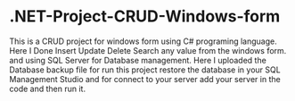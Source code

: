 # .NET-Project-CRUD-Windows-form
This is a CRUD project for windows form using C# programing language. 
Here I Done Insert Update Delete Search any value from the windows form. and using SQL Server for Database management. 
Here I uploaded the Database backup file for run this project restore the database in your SQL Management Studio and for connect to your server add your server in the code and then run it. 
